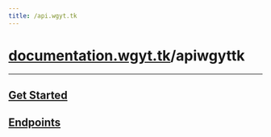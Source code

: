 ```yaml
---
title: /api.wgyt.tk
---
```

# [documentation.wgyt.tk](https://documentation.wgyt.tk)/apiwgyttk
_________________
## [Get Started](/apiwgyttk/start)
## [Endpoints](/apiwgyttk/endpoints)
